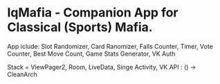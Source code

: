 # IqMafia - Companion App for Classical (Sports) Mafia.
App iclude: Slot Randomizer, Card Ranomizer, Falls Counter, Timer, Vote Counter, Best Move Count, Game Stats Generator, VK Auth

Stack = ViewPager2, Room, LiveData, Singe Activity, VK API : () -> CleanArch
